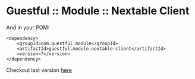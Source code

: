 Guestful :: Module :: Nextable Client
=====================================

And in your POM:

```
<dependency>
    <groupId>com.guestful.module</groupId>
    <artifactId>guestful.module.nextable-client</artifactId>
    <version>?</version>
</dependency>
```

Checkout last version [here](https://bintray.com/guestful/maven/guestful.module.nextable-client/view)


